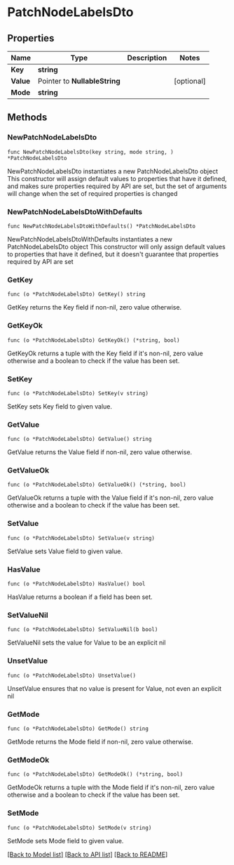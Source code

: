 # PatchNodeLabelsDto

## Properties

Name | Type | Description | Notes
------------ | ------------- | ------------- | -------------
**Key** | **string** |  | 
**Value** | Pointer to **NullableString** |  | [optional] 
**Mode** | **string** |  | 

## Methods

### NewPatchNodeLabelsDto

`func NewPatchNodeLabelsDto(key string, mode string, ) *PatchNodeLabelsDto`

NewPatchNodeLabelsDto instantiates a new PatchNodeLabelsDto object
This constructor will assign default values to properties that have it defined,
and makes sure properties required by API are set, but the set of arguments
will change when the set of required properties is changed

### NewPatchNodeLabelsDtoWithDefaults

`func NewPatchNodeLabelsDtoWithDefaults() *PatchNodeLabelsDto`

NewPatchNodeLabelsDtoWithDefaults instantiates a new PatchNodeLabelsDto object
This constructor will only assign default values to properties that have it defined,
but it doesn't guarantee that properties required by API are set

### GetKey

`func (o *PatchNodeLabelsDto) GetKey() string`

GetKey returns the Key field if non-nil, zero value otherwise.

### GetKeyOk

`func (o *PatchNodeLabelsDto) GetKeyOk() (*string, bool)`

GetKeyOk returns a tuple with the Key field if it's non-nil, zero value otherwise
and a boolean to check if the value has been set.

### SetKey

`func (o *PatchNodeLabelsDto) SetKey(v string)`

SetKey sets Key field to given value.


### GetValue

`func (o *PatchNodeLabelsDto) GetValue() string`

GetValue returns the Value field if non-nil, zero value otherwise.

### GetValueOk

`func (o *PatchNodeLabelsDto) GetValueOk() (*string, bool)`

GetValueOk returns a tuple with the Value field if it's non-nil, zero value otherwise
and a boolean to check if the value has been set.

### SetValue

`func (o *PatchNodeLabelsDto) SetValue(v string)`

SetValue sets Value field to given value.

### HasValue

`func (o *PatchNodeLabelsDto) HasValue() bool`

HasValue returns a boolean if a field has been set.

### SetValueNil

`func (o *PatchNodeLabelsDto) SetValueNil(b bool)`

 SetValueNil sets the value for Value to be an explicit nil

### UnsetValue
`func (o *PatchNodeLabelsDto) UnsetValue()`

UnsetValue ensures that no value is present for Value, not even an explicit nil
### GetMode

`func (o *PatchNodeLabelsDto) GetMode() string`

GetMode returns the Mode field if non-nil, zero value otherwise.

### GetModeOk

`func (o *PatchNodeLabelsDto) GetModeOk() (*string, bool)`

GetModeOk returns a tuple with the Mode field if it's non-nil, zero value otherwise
and a boolean to check if the value has been set.

### SetMode

`func (o *PatchNodeLabelsDto) SetMode(v string)`

SetMode sets Mode field to given value.



[[Back to Model list]](../README.md#documentation-for-models) [[Back to API list]](../README.md#documentation-for-api-endpoints) [[Back to README]](../README.md)


